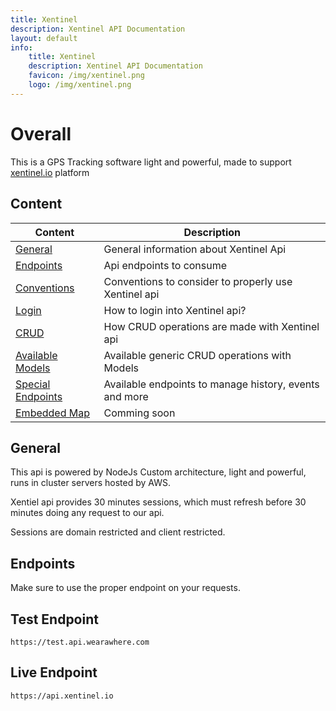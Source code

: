 ```yaml
---
title: Xentinel
description: Xentinel API Documentation
layout: default
info:
    title: Xentinel
    description: Xentinel API Documentation
    favicon: /img/xentinel.png
    logo: /img/xentinel.png
---
```


# Overall
This is a GPS Tracking software light and powerful, made to support [xentinel.io](https://xentinel.io) platform

## Content

| Content | Description | 
|---|---|
| [General](#general) | General information about Xentinel Api |
| [Endpoints](#endpoints) | Api endpoints to consume |
| [Conventions](conventions) | Conventions to consider to properly use Xentinel api |
| [Login](login) | How to login into Xentinel api?  |
| [CRUD](crud) | How CRUD operations are made with Xentinel api |
| [Available Models](models) | Available generic CRUD operations with Models |
| [Special Endpoints](endpoints) | Available endpoints to manage history, events and more |
| [Embedded Map](map) | Comming soon |


## General

This api is powered by NodeJs Custom architecture, light and powerful, runs in cluster servers hosted by AWS.

Xentiel api provides 30 minutes sessions, which must refresh before 30 minutes doing any request to our api.

Sessions are domain restricted and client restricted.

## Endpoints
Make sure to use the proper endpoint on your requests.

## Test Endpoint
`https://test.api.wearawhere.com`

## Live Endpoint
`https://api.xentinel.io`
